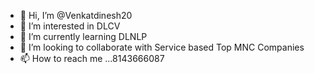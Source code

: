 - 👋 Hi, I’m @Venkatdinesh20
- 👀 I’m interested in DLCV
- 🌱 I’m currently learning DLNLP
- 💞️ I’m looking to collaborate with Service based Top MNC Companies
- 📫 How to reach me ...8143666087

<!---
Venkatdinesh20/Venkatdinesh20 is a ✨ special ✨ repository because its `README.md` (this file) appears on your GitHub profile.
You can click the Preview link to take a look at your changes.
--->

